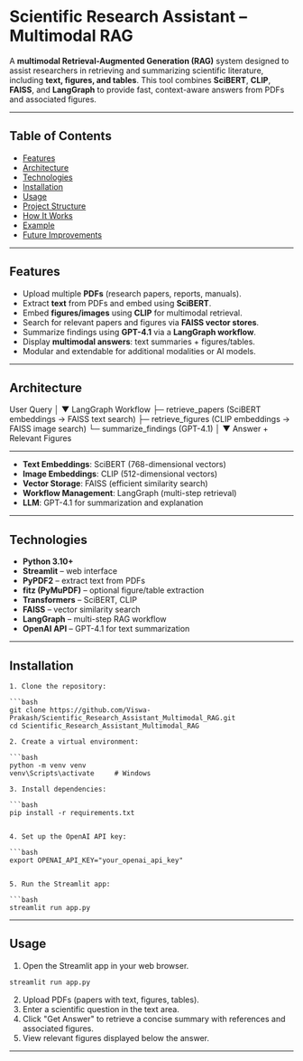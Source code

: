 # Scientific Research Assistant – Multimodal RAG

A **multimodal Retrieval-Augmented Generation (RAG)** system designed to assist researchers in retrieving and summarizing scientific literature, including **text, figures, and tables**. This tool combines **SciBERT**, **CLIP**, **FAISS**, and **LangGraph** to provide fast, context-aware answers from PDFs and associated figures.

---

## Table of Contents

- [Features](#features)
- [Architecture](#architecture)
- [Technologies](#technologies)
- [Installation](#installation)
- [Usage](#usage)
- [Project Structure](#project-structure)
- [How It Works](#how-it-works)
- [Example](#example)
- [Future Improvements](#future-improvements)

---

## Features

- Upload multiple **PDFs** (research papers, reports, manuals).  
- Extract **text** from PDFs and embed using **SciBERT**.  
- Embed **figures/images** using **CLIP** for multimodal retrieval.  
- Search for relevant papers and figures via **FAISS vector stores**.  
- Summarize findings using **GPT-4.1** via a **LangGraph workflow**.  
- Display **multimodal answers**: text summaries + figures/tables.  
- Modular and extendable for additional modalities or AI models.

---

## Architecture

User Query
│
▼
LangGraph Workflow
├─ retrieve_papers (SciBERT embeddings → FAISS text search)
├─ retrieve_figures (CLIP embeddings → FAISS image search)
└─ summarize_findings (GPT-4.1)
│
▼
Answer + Relevant Figures

---


- **Text Embeddings**: SciBERT (768-dimensional vectors)  
- **Image Embeddings**: CLIP (512-dimensional vectors)  
- **Vector Storage**: FAISS (efficient similarity search)  
- **Workflow Management**: LangGraph (multi-step retrieval)  
- **LLM**: GPT-4.1 for summarization and explanation

---

## Technologies

- **Python 3.10+**  
- **Streamlit** – web interface  
- **PyPDF2** – extract text from PDFs  
- **fitz (PyMuPDF)** – optional figure/table extraction  
- **Transformers** – SciBERT, CLIP  
- **FAISS** – vector similarity search  
- **LangGraph** – multi-step RAG workflow  
- **OpenAI API** – GPT-4.1 for text summarization

---

## Installation

```
1. Clone the repository:

```bash
git clone https://github.com/Viswa-Prakash/Scientific_Research_Assistant_Multimodal_RAG.git
cd Scientific_Research_Assistant_Multimodal_RAG

2. Create a virtual environment:

```bash
python -m venv venv
venv\Scripts\activate     # Windows

3. Install dependencies:

```bash
pip install -r requirements.txt


4. Set up the OpenAI API key:

```bash
export OPENAI_API_KEY="your_openai_api_key"


5. Run the Streamlit app:

```bash
streamlit run app.py
```

---

## Usage

1. Open the Streamlit app in your web browser.
```bash
streamlit run app.py
```
2. Upload PDFs (papers with text, figures, tables).
3. Enter a scientific question in the text area.
4. Click "Get Answer" to retrieve a concise summary with references and associated figures.
5. View relevant figures displayed below the answer.
---